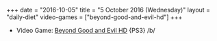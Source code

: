 +++
date = "2016-10-05"
title = "5 October 2016 (Wednesday)"
layout = "daily-diet"
video-games = ["beyond-good-and-evil-hd"]
+++

<ul>
<li class="entry Video Game">Video Game: <a href="/video-games/beyond-good-and-evil-hd">Beyond Good and Evil HD</a> {PS3} /b/</li>
</ul>